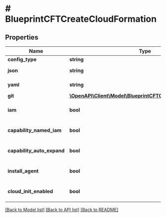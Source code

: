 # # BlueprintCFTCreateCloudFormation

## Properties

Name | Type | Description | Notes
------------ | ------------- | ------------- | -------------
**config_type** | **string** | Configuration Type |
**json** | **string** | CloudFormation Template in JSON | [optional]
**yaml** | **string** | CloudFormation Template in YAML | [optional]
**git** | [**\OpenAPI\Client\Model\BlueprintCFTCreateCloudFormationGit**](BlueprintCFTCreateCloudFormationGit.md) |  | [optional]
**iam** | **bool** | CloudFormation Attribute CAPABILITY_IAM | [optional] [default to false]
**capability_named_iam** | **bool** | CloudFormation Attribute CAPABILITY_NAMED_IAM | [optional] [default to false]
**capability_auto_expand** | **bool** | CloudFormation Attribute CAPABILITY_AUTO_EXPAND | [optional] [default to false]
**install_agent** | **bool** | Install Morpheus Agent | [optional] [default to false]
**cloud_init_enabled** | **bool** | Cloud Init Enabled | [optional] [default to false]

[[Back to Model list]](../../README.md#models) [[Back to API list]](../../README.md#endpoints) [[Back to README]](../../README.md)
